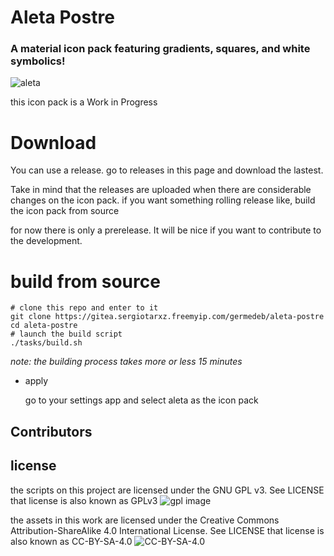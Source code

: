 # Aleta Postre 

### A material icon pack featuring gradients, squares, and white symbolics!

![aleta](https://gitea.sergiotarxz.freemyip.com/germedeb/aleta-postre/raw/branch/master/other/images/presentacion.png)

this icon pack is a Work in Progress

# Download

You can use a release. go to releases in this page and download the lastest.

Take in mind that the releases are uploaded when there are considerable changes on the icon pack. if you want something rolling release like, build the icon pack from source

for now there is only a prerelease. It will be nice if you want to contribute to the development.

# build from source

```
# clone this repo and enter to it
git clone https://gitea.sergiotarxz.freemyip.com/germedeb/aleta-postre
cd aleta-postre
# launch the build script
./tasks/build.sh
```
*note: the building process takes more or less 15 minutes*

* apply

	go to your settings app and select aleta as the icon pack

## Contributors

	

## license

the scripts on this project are licensed under the GNU GPL v3. See LICENSE
	that license is also known as GPLv3
![gpl image](https://www.gnu.org/graphics/gplv3-with-text-136x68.png)

the assets in this work are licensed under the Creative Commons Attribution-ShareAlike 4.0 International License. See LICENSE
	that license is also known as CC-BY-SA-4.0
![CC-BY-SA-4.0](https://i.creativecommons.org/l/by-sa/4.0/88x31.png)
